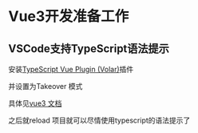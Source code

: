 # Vue3开发准备工作

## VSCode支持TypeScript语法提示

安装[TypeScript Vue Plugin (Volar)](https://marketplace.visualstudio.com/items?itemName=Vue.vscode-typescript-vue-plugin)插件

并设置为Takeover 模式

具体见[vue3 文档](https://vuejs.org/guide/typescript/overview.html#volar-takeover-mode)

之后就reload 项目就可以尽情使用typescript的语法提示了